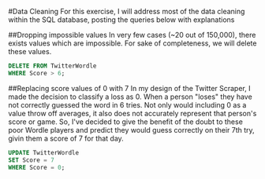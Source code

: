 #Data Cleaning
For this exercise, I will address most of the data cleaning within the SQL database, posting the queries below with explanations

##Dropping impossible values
In very few cases (~20 out of 150,000), there exists values which are impossible. For sake of completeness, we will delete these values. 

~~~~sql
DELETE FROM TwitterWordle
WHERE Score > 6;
~~~~

##Replacing score values of 0 with 7
In my design of the Twitter Scraper, I made the decision to classify a loss as 0. When a person "loses" they have not correctly guessed the word in 6 tries. Not only would including 0 as a value throw off averages, it also does not accurately represent that person's score or game. So, I've decided to give the benefit of the doubt to these poor Wordle players and predict they would guess correctly on their 7th try, givin them a score of 7 for that day. 

~~~~sql
UPDATE TwitterWordle
SET Score = 7
WHERE Score = 0;
~~~~